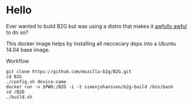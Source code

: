 Hello
============================
Ever wanted to build B2G but was using a distro that makes it [awfully awful](https://developer.mozilla.org/zh-TW/Firefox_OS/Firefox_OS_build_prerequisites#Arch_Linux) to do so?

This docker image helps by installing all neccecary deps into a Ubuntu 14.04 base image.

Workflow

	git clone https://github.com/mozilla-b2g/B2G.git
	cd B2G
	./config.sh device-name
	docker run -v $PWD:/B2D -i -t simonjohansson/b2g-build /bin/bash
	cd /B2D
	./build.sh
